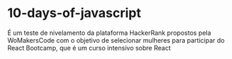 # 10-days-of-javascript
É um teste de nivelamento da plataforma HackerRank propostos pela WoMakersCode com o objetivo de selecionar mulheres para participar do React Bootcamp, que é um curso intensivo sobre React
